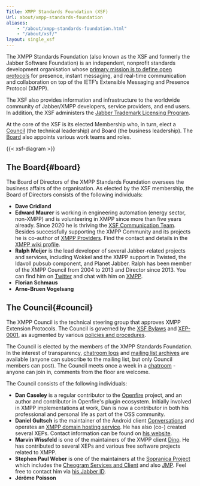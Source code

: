 ```yaml
---
Title: XMPP Standards Foundation (XSF)
Url: about/xmpp-standards-foundation
aliases:
    - "/about/xmpp-standards-foundation.html"
    - "/about/xsf/"
layout: single_xsf
---
```


The XMPP Standards Foundation (also known as the XSF and formerly the Jabber Software Foundation) is an independent, nonprofit standards development organisation whose [primary mission is to define open protocols](/about/xsf/mission) for presence, instant messaging, and real-time communication and collaboration on top of the IETF’s Extensible Messaging and Presence Protocol (XMPP).

The XSF also provides information and infrastructure to the worldwide community of Jabber/XMPP developers, service providers, and end users. In addition, the XSF administers the [Jabber Trademark Licensing Program](/about/xsf/jabber-trademark).

At the core of the XSF is its elected Membership who, in turn, elect a [Council](#council) (the technical leadership) and Board (the business leadership). The [Board](#board) also appoints various work teams and roles.

{{< xsf-diagram >}}

## The Board{#board}

The Board of Directors of the XMPP Standards Foundation oversees the business affairs of the organisation. As elected by the XSF membership, the Board of Directors consists of the following individuals:

- __Dave Cridland__
- __Edward Maurer__ is working in engineering automation (energy sector, non-XMPP) and is volunteering in XMPP since more than five years already. Since 2020 he is thriving the [XSF Communication Team](https://xmpp.org/about/xsf/comm-team/). Besides successfully supporting the XMPP Community and its projects he is co-author of [XMPP Providers](https://providers.xmpp.net/). Find the contact and details in the [XMPP wiki profile](https://wiki.xmpp.org/web/User:Echolon).
- __Ralph Meijer__ is the lead developer of several Jabber-related projects and services, including Wokkel and the XMPP support in Twisted, the Idavoll pubsub component, and Planet Jabber. Ralph has been member of the XMPP Council from 2004 to 2013 and Director since 2013. You can find him on [Twitter](http://twitter.com/ralphm) and chat with him on [XMPP](xmpp:ralphm@ik.nu).
- __Florian Schmaus__
- __Arne-Bruen Vogelsang__

## The Council{#council}

The XMPP Council is the technical steering group that approves XMPP Extension Protocols. The Council is governed by the [XSF Bylaws](/about/xsf/bylaws/) and [XEP-0001](https://xmpp.org/extensions/xep-0001.html), as augmented by various [policies and procedures](/about/xsf/council-policies-and-procedures).

The Council is elected by the members of the XMPP Standards Foundation. In the interest of transparency, [chatroom logs](/community/chat/) and [mailing list archives](/community/mailing-lists/) are available (anyone can subscribe to the mailing list, but only Council members can post). The Council meets once a week in a [chatroom](/community/chat/#council-chatroom) - anyone can join in, comments from the floor are welcome.

The Council consists of the following individuals:

- __Dan Caseley__ is a regular contributor to the [Openfire](https://www.igniterealtime.org/projects/openfire/) project, and an author and contributor in Openfire's plugin ecosystem. Initially involved in XMPP implementations at work, Dan is now a contributor in both his professional and personal life as part of the OSS community.
- __Daniel Gultsch__ is the maintainer of the Android client [Conversations](https://conversations.im) and operates an [XMPP domain hosting service](https://account.conversations.im/domain). He has also (co-) created several XEPs. Contact information can be found on [his website](https://gultsch.de).
- __Marvin Wissfeld__  is one of the maintainers of the XMPP client [Dino](https://dino.im/). He has contributed to several XEPs and various free software projects related to XMPP.
- __Stephen Paul Weber__ is one of the maintainers at the [Sopranica Project](https://soprani.ca) which includes the [Cheogram Services and Client](https://cheogram.com) and also [JMP](https://jmp.chat). Feel free to contact him via [his Jabber ID](xmpp:singpolyma@singpolyma.net).
- __Jérôme Poisson__

